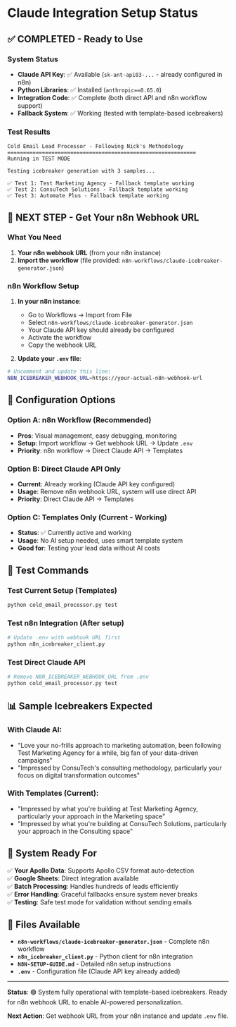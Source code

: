 # Claude Integration Setup Status

## ✅ **COMPLETED - Ready to Use**

### **System Status**
- **Claude API Key**: ✅ Available (`sk-ant-api03-...` - already configured in n8n)
- **Python Libraries**: ✅ Installed (`anthropic==0.65.0`)
- **Integration Code**: ✅ Complete (both direct API and n8n workflow support)
- **Fallback System**: ✅ Working (tested with template-based icebreakers)

### **Test Results**
```
Cold Email Lead Processor - Following Nick's Methodology
============================================================
Running in TEST MODE

Testing icebreaker generation with 3 samples...

✅ Test 1: Test Marketing Agency - Fallback template working
✅ Test 2: ConsuTech Solutions - Fallback template working  
✅ Test 3: Automate Plus - Fallback template working
```

## 🔄 **NEXT STEP - Get Your n8n Webhook URL**

### **What You Need**
1. **Your n8n webhook URL** (from your n8n instance)
2. **Import the workflow** (file provided: `n8n-workflows/claude-icebreaker-generator.json`)

### **n8n Workflow Setup**
1. **In your n8n instance**:
   - Go to Workflows → Import from File
   - Select `n8n-workflows/claude-icebreaker-generator.json`
   - Your Claude API key should already be configured
   - Activate the workflow
   - Copy the webhook URL

2. **Update your `.env` file**:
```bash
# Uncomment and update this line:
N8N_ICEBREAKER_WEBHOOK_URL=https://your-actual-n8n-webhook-url
```

## 🎯 **Configuration Options**

### **Option A: n8n Workflow (Recommended)**
- **Pros**: Visual management, easy debugging, monitoring
- **Setup**: Import workflow → Get webhook URL → Update `.env`
- **Priority**: n8n workflow → Direct Claude API → Templates

### **Option B: Direct Claude API Only**
- **Current**: Already working (Claude API key configured)
- **Usage**: Remove n8n webhook URL, system will use direct API
- **Priority**: Direct Claude API → Templates

### **Option C: Templates Only (Current - Working)**
- **Status**: ✅ Currently active and working
- **Usage**: No AI setup needed, uses smart template system
- **Good for**: Testing your lead data without AI costs

## 🧪 **Test Commands**

### **Test Current Setup (Templates)**
```bash
python cold_email_processor.py test
```

### **Test n8n Integration (After setup)**
```bash
# Update .env with webhook URL first
python n8n_icebreaker_client.py
```

### **Test Direct Claude API**
```bash
# Remove N8N_ICEBREAKER_WEBHOOK_URL from .env
python cold_email_processor.py test
```

## 📊 **Sample Icebreakers Expected**

### **With Claude AI**:
- "Love your no-frills approach to marketing automation, been following Test Marketing Agency for a while, big fan of your data-driven campaigns"
- "Impressed by ConsuTech's consulting methodology, particularly your focus on digital transformation outcomes"

### **With Templates (Current)**:
- "Impressed by what you're building at Test Marketing Agency, particularly your approach in the Marketing space"
- "Impressed by what you're building at ConsuTech Solutions, particularly your approach in the Consulting space"

## 🎉 **System Ready For**

✅ **Your Apollo Data**: Supports Apollo CSV format auto-detection  
✅ **Google Sheets**: Direct integration available  
✅ **Batch Processing**: Handles hundreds of leads efficiently  
✅ **Error Handling**: Graceful fallbacks ensure system never breaks  
✅ **Testing**: Safe test mode for validation without sending emails

## 🔧 **Files Available**

- **`n8n-workflows/claude-icebreaker-generator.json`** - Complete n8n workflow
- **`n8n_icebreaker_client.py`** - Python client for n8n integration
- **`N8N-SETUP-GUIDE.md`** - Detailed n8n setup instructions
- **`.env`** - Configuration file (Claude API key already added)

---

**Status**: 🟢 System fully operational with template-based icebreakers. Ready for n8n webhook URL to enable AI-powered personalization.

**Next Action**: Get webhook URL from your n8n instance and update `.env` file.